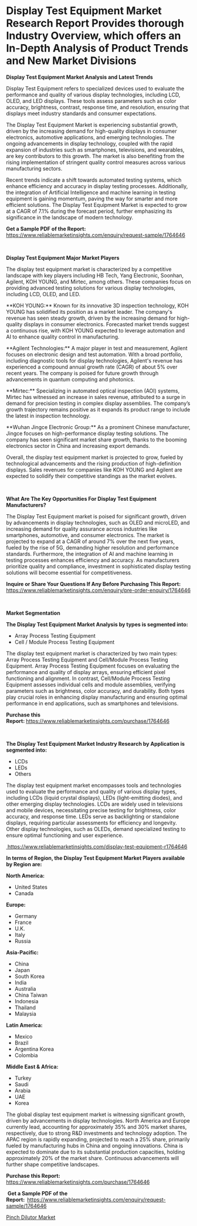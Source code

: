 <p><h1>Display Test Equipment Market Research Report Provides thorough Industry Overview, which offers an In-Depth Analysis of Product Trends and New Market Divisions</h1></p><p><strong>Display Test Equipment Market Analysis and Latest Trends</strong></p>
<p><p>Display Test Equipment refers to specialized devices used to evaluate the performance and quality of various display technologies, including LCD, OLED, and LED displays. These tools assess parameters such as color accuracy, brightness, contrast, response time, and resolution, ensuring that displays meet industry standards and consumer expectations.</p><p>The Display Test Equipment Market is experiencing substantial growth, driven by the increasing demand for high-quality displays in consumer electronics, automotive applications, and emerging technologies. The ongoing advancements in display technology, coupled with the rapid expansion of industries such as smartphones, televisions, and wearables, are key contributors to this growth. The market is also benefiting from the rising implementation of stringent quality control measures across various manufacturing sectors.</p><p>Recent trends indicate a shift towards automated testing systems, which enhance efficiency and accuracy in display testing processes. Additionally, the integration of Artificial Intelligence and machine learning in testing equipment is gaining momentum, paving the way for smarter and more efficient solutions. The Display Test Equipment Market is expected to grow at a CAGR of 7.1% during the forecast period, further emphasizing its significance in the landscape of modern technology.</p></p>
<p><strong>Get a Sample PDF of the Report:&nbsp;</strong> <a href="https://www.reliablemarketinsights.com/enquiry/request-sample/1764646?utm_campaign=3033&utm_medium=2&utm_source=Github&utm_content=ia&utm_term=11042025&utm_id=display-test-equipment">https://www.reliablemarketinsights.com/enquiry/request-sample/1764646</a></p>
<p>&nbsp;</p>
<p><strong>Display Test Equipment Major Market Players</strong></p>
<p><p>The display test equipment market is characterized by a competitive landscape with key players including HB Tech, Yang Electronic, Soonhan, Agilent, KOH YOUNG, and Mirtec, among others. These companies focus on providing advanced testing solutions for various display technologies, including LCD, OLED, and LED.</p><p>**KOH YOUNG:** Known for its innovative 3D inspection technology, KOH YOUNG has solidified its position as a market leader. The company's revenue has seen steady growth, driven by the increasing demand for high-quality displays in consumer electronics. Forecasted market trends suggest a continuous rise, with KOH YOUNG expected to leverage automation and AI to enhance quality control in manufacturing.</p><p>**Agilent Technologies:** A major player in test and measurement, Agilent focuses on electronic design and test automation. With a broad portfolio, including diagnostic tools for display technologies, Agilent's revenue has experienced a compound annual growth rate (CAGR) of about 5% over recent years. The company is poised for future growth through advancements in quantum computing and photonics.</p><p>**Mirtec:** Specializing in automated optical inspection (AOI) systems, Mirtec has witnessed an increase in sales revenue, attributed to a surge in demand for precision testing in complex display assemblies. The company’s growth trajectory remains positive as it expands its product range to include the latest in inspection technology.</p><p>**Wuhan Jingce Electronic Group:** As a prominent Chinese manufacturer, Jingce focuses on high-performance display testing solutions. The company has seen significant market share growth, thanks to the booming electronics sector in China and increasing export demands.</p><p>Overall, the display test equipment market is projected to grow, fueled by technological advancements and the rising production of high-definition displays. Sales revenues for companies like KOH YOUNG and Agilent are expected to solidify their competitive standings as the market evolves.</p></p>
<p>&nbsp;</p>
<p><strong>What Are The Key Opportunities For Display Test Equipment Manufacturers?</strong></p>
<p><p>The Display Test Equipment market is poised for significant growth, driven by advancements in display technologies, such as OLED and microLED, and increasing demand for quality assurance across industries like smartphones, automotive, and consumer electronics. The market is projected to expand at a CAGR of around 7% over the next five years, fueled by the rise of 5G, demanding higher resolution and performance standards. Furthermore, the integration of AI and machine learning in testing processes enhances efficiency and accuracy. As manufacturers prioritize quality and compliance, investment in sophisticated display testing solutions will become essential for competitiveness.</p></p>
<p><strong>Inquire or Share Your Questions If Any Before Purchasing This Report:</strong> <a href="https://www.reliablemarketinsights.com/enquiry/pre-order-enquiry/1764646?utm_campaign=3033&utm_medium=2&utm_source=Github&utm_content=ia&utm_term=11042025&utm_id=display-test-equipment">https://www.reliablemarketinsights.com/enquiry/pre-order-enquiry/1764646</a></p>
<p>&nbsp;</p>
<p><strong>Market Segmentation</strong></p>
<p><strong>The Display Test Equipment Market Analysis by types is segmented into:</strong></p>
<p><ul><li>Array Process Testing Equipment</li><li>Cell / Module Process Testing Equipment</li></ul></p>
<p><p>The display test equipment market is characterized by two main types: Array Process Testing Equipment and Cell/Module Process Testing Equipment. Array Process Testing Equipment focuses on evaluating the performance and quality of display arrays, ensuring efficient pixel functioning and alignment. In contrast, Cell/Module Process Testing Equipment assesses individual cells and module assemblies, verifying parameters such as brightness, color accuracy, and durability. Both types play crucial roles in enhancing display manufacturing and ensuring optimal performance in end applications, such as smartphones and televisions.</p></p>
<p><strong>Purchase this Report:&nbsp;</strong><a href="https://www.reliablemarketinsights.com/purchase/1764646?utm_campaign=3033&utm_medium=2&utm_source=Github&utm_content=ia&utm_term=11042025&utm_id=display-test-equipment">https://www.reliablemarketinsights.com/purchase/1764646</a></p>
<p>&nbsp;</p>
<p><strong>The Display Test Equipment Market Industry Research by Application is segmented into:</strong></p>
<p><ul><li>LCDs</li><li>LEDs</li><li>Others</li></ul></p>
<p><p>The display test equipment market encompasses tools and technologies used to evaluate the performance and quality of various display types, including LCDs (liquid crystal displays), LEDs (light-emitting diodes), and other emerging display technologies. LCDs are widely used in televisions and mobile devices, necessitating precise testing for brightness, color accuracy, and response time. LEDs serve as backlighting or standalone displays, requiring particular assessments for efficiency and longevity. Other display technologies, such as OLEDs, demand specialized testing to ensure optimal functioning and user experience.</p></p>
<p><a href="https://www.reliablemarketinsights.com/display-test-equipment-r1764646?utm_campaign=3033&utm_medium=2&utm_source=Github&utm_content=ia&utm_term=11042025&utm_id=display-test-equipment">&nbsp;https://www.reliablemarketinsights.com/display-test-equipment-r1764646</a></p>
<p><strong>In terms of Region, the Display Test Equipment Market Players available by Region are:</strong></p>
<p>
    <p> <strong> North America: </strong>
        <ul>
            <li>United States</li>
            <li>Canada</li>
        </ul>
        </p> 
    <p> <strong> Europe: </strong>
        <ul>
            <li>Germany</li>
            <li>France</li>
            <li>U.K.</li>
            <li>Italy</li>
            <li>Russia</li>
        </ul>
        </p> 
    <p> <strong> Asia-Pacific: </strong>
        <ul>
            <li>China</li>
            <li>Japan</li>
            <li>South Korea</li>
            <li>India</li>
            <li>Australia</li>
            <li>China Taiwan</li>
            <li>Indonesia</li>
            <li>Thailand</li>
            <li>Malaysia</li>
        </ul>
        </p> 
    <p> <strong> Latin America: </strong>
        <ul>
            <li>Mexico</li>
            <li>Brazil</li>
            <li>Argentina Korea</li>
            <li>Colombia</li>
        </ul>
        </p> 
    <p> <strong> Middle East & Africa: </strong>
        <ul>
            <li>Turkey</li>
            <li>Saudi</li>
            <li>Arabia</li>
            <li>UAE</li>
            <li>Korea</li>
        </ul>
    </p>
    </p>
<p><p>The global display test equipment market is witnessing significant growth, driven by advancements in display technologies. North America and Europe currently lead, accounting for approximately 35% and 30% market shares, respectively, due to strong R&D investments and technology adoption. The APAC region is rapidly expanding, projected to reach a 25% share, primarily fueled by manufacturing hubs in China and ongoing innovations. China is expected to dominate due to its substantial production capacities, holding approximately 20% of the market share. Continuous advancements will further shape competitive landscapes.</p></p>
<p><strong>Purchase this Report: </strong><a href="https://www.reliablemarketinsights.com/purchase/1764646?utm_campaign=3033&utm_medium=2&utm_source=Github&utm_content=ia&utm_term=11042025&utm_id=display-test-equipment">https://www.reliablemarketinsights.com/purchase/1764646</a></p>
<p>&nbsp;<strong>Get a Sample PDF of the Report:&nbsp;&nbsp;</strong><a href="https://www.reliablemarketinsights.com/enquiry/request-sample/1764646?utm_campaign=3033&utm_medium=2&utm_source=Github&utm_content=ia&utm_term=11042025&utm_id=display-test-equipment">https://www.reliablemarketinsights.com/enquiry/request-sample/1764646</a></p>
<p><strong></strong></p>
<p><p><a href="https://github.com/dandatesha7q/Market-Research-Report-List-1/blob/main/pinch-dilutor-market.md?utm_campaign=3033&utm_medium=2&utm_source=Github&utm_content=ia&utm_term=11042025&utm_id=display-test-equipment">Pinch Dilutor Market</a></p></p>